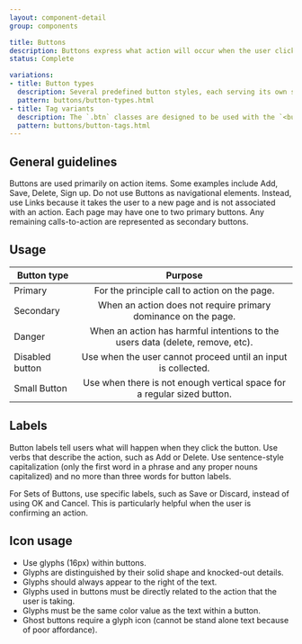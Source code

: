 ```yaml
---
layout: component-detail
group: components

title: Buttons
description: Buttons express what action will occur when the user clicks or touches it. Buttons are used to initialize an action, either in the background or foreground of an experience.
status: Complete

variations:
- title: Button types
  description: Several predefined button styles, each serving its own semantic purpose, with a few extras thrown in for more control.
  pattern: buttons/button-types.html
- title: Tag variants
  description: The `.btn` classes are designed to be used with the `<button>` element. However, you can also use these classes on `<a>` or `<input>` elements (though some browsers may apply a slightly different rendering).
  pattern: buttons/button-tags.html
---
```


## General guidelines

Buttons are used primarily on action items. Some examples include Add, Save, Delete, Sign up. Do not use Buttons as navigational elements. Instead, use Links because it takes the user to a new page and is not associated with an action. Each page may have one to two primary buttons. Any remaining calls-to-action are represented as secondary buttons.

## Usage

| Button type     | Purpose                                                                          |
| --------------- |:--------------------------------------------------------------------------------:|
| Primary         | For the principle call to action on the page.                                    |
| Secondary       | When an action does not require primary dominance on the page.                   |
| Danger          | When an action has harmful intentions to the users data (delete, remove, etc).   |
| Disabled button | Use when the user cannot proceed until an input is collected.                    |
| Small Button    | Use when there is not enough vertical space for a regular sized button.          |


## Labels

Button labels tell users what will happen when they click the button. Use verbs that describe the action, such as Add or Delete. Use sentence-style capitalization (only the first word in a phrase and any proper nouns capitalized) and no more than three words for button labels.

For Sets of Buttons, use specific labels, such as Save or Discard, instead of using OK and Cancel. This is particularly helpful when the user is confirming an action.

## Icon usage

* Use glyphs (16px) within buttons.
* Glyphs are distinguished by their solid shape and knocked-out details.
* Glyphs should always appear to the right of the text.
* Glyphs used in buttons must be directly related to the action that the user is taking.
* Glyphs must be the same color value as the text within a button.
* Ghost buttons require a glyph icon (cannot be stand alone text because of poor affordance).
